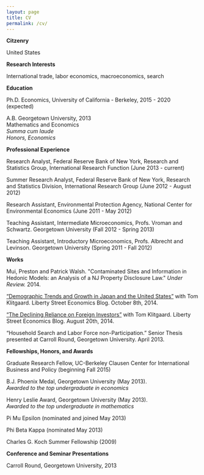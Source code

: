 ```yaml
---
layout: page
title: CV
permalink: /cv/
---
```


<div class = "hanging" markdown = "1">

**Citzenry**

United States

**Research Interests**

International trade, labor economics, macroeconomics, search

**Education**

Ph.D. Economics, University of California - Berkeley, 2015 - 2020 (expected)

A.B. Georgetown University, 2013  
Mathematics and Economics  
*Summa cum laude*  
*Honors, Economics*

**Professional Experience**

Research Analyst, Federal Reserve Bank of New York, Research and Statistics Group, International Research Function (June 2013 - current)

Summer Research Analyst, Federal Reserve Bank of New York, Research and Statistics Division, International Research Group (June 2012 - August 2012)

Research Assistant, Environmental Protection Agency, National Center for Environmental Economics (June 2011 - May 2012)

Teaching Assistant, Intermediate Microeconomics, Profs. Vroman and Schwartz. Georgetown University (Fall 2012 - Spring 2013)

Teaching Assistant, Introductory Microeconomics, Profs. Albrecht and Levinson. Georgetown University (Spring 2011 - Fall 2012)

**Works**

Mui, Preston and Patrick Walsh. "Contaminated Sites and Information in Hedonic Models: an Analysis of a NJ Property Disclosure Law." *Under Review.* 2014.

[“Demographic Trends and Growth in Japan and the United States”](http://libertystreeteconomics.newyorkfed.org/2014/10/demographic-trends-and-growth-in-japan-and-the-united-states.html) with Tom Klitgaard. Liberty
Street Economics Blog. October 8th, 2014.

[“The Declining Reliance on Foreign Investors”](http://libertystreeteconomics.newyorkfed.org/2014/08/the-declining-us-reliance-on-foreign-investors.html) with Tom Klitgaard. Liberty Street Economics
Blog. August 20th, 2014.

“Household Search and Labor Force non-Participation.” Senior Thesis presented at Carroll
Round, Georgetown University. April 2013.

**Fellowships, Honors, and Awards**

Graduate Research Fellow, UC-Berkeley Clausen Center for International Business and Policy (beginning Fall 2015)

B.J. Phoenix Medal, Georgetown University (May 2013).  
*Awarded to the top undergraduate in economics*

Henry Leslie Award, Georgetown University (May 2013).  
*Awarded to the top undergraduate in mathematics*

Pi Mu Epsilon (nominated and joined May 2013)

Phi Beta Kappa (nominated May 2013)

Charles G. Koch Summer Fellowship (2009)

**Conference and Seminar Presentations**

Carroll Round, Georgetown University, 2013

</div>

